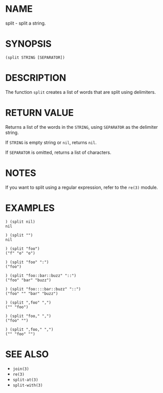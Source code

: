 # NAME
split - split a string.

# SYNOPSIS

    (split STRING [SEPARATOR])

# DESCRIPTION
The function `split` creates a list of words that are split using delimiters.

# RETURN VALUE
Returns a list of the words in the `STRING`, using `SEPARATOR` as the delimiter string.

If `STRING` is empty string or `nil`, returns `nil`.

If `SEPARATOR` is omitted, returns a list of characters.

# NOTES
If you want to split using a regular expression, refer to the `re(3)` module.

# EXAMPLES

    ) (split nil)
    nil
    
    ) (split "")
    nil

    ) (split "foo")
    ("f" "o" "o")
    
    ) (split "foo" ":")
    ("foo")
    
    ) (split "foo::bar::buzz" "::")
    ("foo" "bar" "buzz")
    
    ) (split "foo::::bar::buzz" "::")
    ("foo" "" "bar" "buzz")

    ) (split ",foo" ",")
    ("" "foo")
    
    ) (split "foo," ",")
    ("foo" "")
    
    ) (split ",foo," ",")
    ("" "foo" "")

# SEE ALSO
- `join(3)`
- `re(3)`
- `split-at(3)`
- `split-with(3)`
